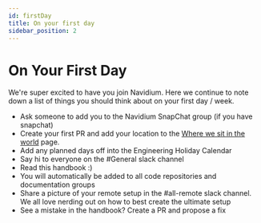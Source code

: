 ```yaml
---
id: firstDay
title: On your first day
sidebar_position: 2
---
```


# On Your First Day

We're super excited to have you join Navidium. Here we continue to note down a list of things you should think about on your first day / week.

 - Ask someone to add you to the Navidium SnapChat group (if you have snapchat)
 - Create your first PR and add your location to the [Where we sit in the world](/Product%20&%20Engineering/where) page.
 - Add any planned days off into the Engineering Holiday Calendar
 - Say hi to everyone on the #General slack channel
 - Read this handbook :) 
 - You will automatically be added to all code repositories and documentation groups
 - Share a picture of your remote setup in the #all-remote slack channel. We all love nerding out on how to best create the ultimate setup
 - See a mistake in the handbook? Create a PR and propose a fix

